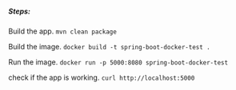 ##### Steps:

Build the app.
```mvn clean package```

Build the image.
```docker build -t spring-boot-docker-test .```

Run the image.
```docker run -p 5000:8080 spring-boot-docker-test```

check if the app is working.
```curl http://localhost:5000```
